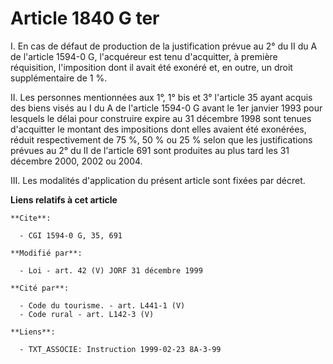 # Article 1840 G ter

I. En cas de défaut de production de la justification prévue au 2° du II du A de l'article 1594-0 G, l'acquéreur est tenu
d'acquitter, à première réquisition, l'imposition dont il avait été exonéré et, en outre, un droit supplémentaire de 1 %.

II. Les personnes mentionnées aux 1°, 1° bis et 3° l'article 35 ayant acquis des biens visés au I du A de l'article 1594-0 G
avant le 1er janvier 1993 pour lesquels le délai pour construire expire au 31 décembre 1998 sont tenues d'acquitter le
montant des impositions dont elles avaient été exonérées, réduit respectivement de 75 %, 50 % ou 25 % selon que les
justifications prévues au 2° du II de l'article 691 sont produites au plus tard les 31 décembre 2000, 2002 ou 2004.

III. Les modalités d'application du présent article sont fixées par décret.

**Liens relatifs à cet article**

	**Cite**:

	  - CGI 1594-0 G, 35, 691

	**Modifié par**:

	  - Loi - art. 42 (V) JORF 31 décembre 1999

	**Cité par**:

	  - Code du tourisme. - art. L441-1 (V)
	  - Code rural - art. L142-3 (V)

	**Liens**:

	  - TXT_ASSOCIE: Instruction 1999-02-23 8A-3-99
